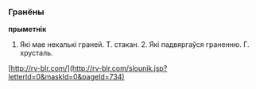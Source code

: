 ### Гранёны
**прыметнік**

1. Які мае некалькі граней. Т. стакан. 2. Які падвяргаўся граненню. Г. хрусталь.

<a rel="author">[http://rv-blr.com/](http://rv-blr.com/slounik.jsp?letterId=0&maskId=0&pageId=734)</a>
